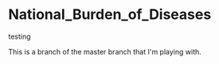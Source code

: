 # National_Burden_of_Diseases
testing

This is a branch of the master branch that I'm playing with.
